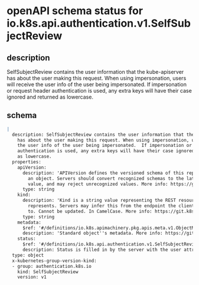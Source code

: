 # openAPI schema status for io.k8s.api.authentication.v1.SelfSubjectReview

## description

SelfSubjectReview contains the user information that the kube-apiserver has about the user making this request. When using impersonation, users will receive the user info of the user being impersonated.  If impersonation or request header authentication is used, any extra keys will have their case ignored and returned as lowercase.

## schema

```yaml
|
  description: SelfSubjectReview contains the user information that the kube-apiserver
    has about the user making this request. When using impersonation, users will receive
    the user info of the user being impersonated.  If impersonation or request header
    authentication is used, any extra keys will have their case ignored and returned
    as lowercase.
  properties:
    apiVersion:
      description: 'APIVersion defines the versioned schema of this representation of
        an object. Servers should convert recognized schemas to the latest internal
        value, and may reject unrecognized values. More info: https://git.k8s.io/community/contributors/devel/sig-architecture/api-conventions.md#resources'
      type: string
    kind:
      description: 'Kind is a string value representing the REST resource this object
        represents. Servers may infer this from the endpoint the client submits requests
        to. Cannot be updated. In CamelCase. More info: https://git.k8s.io/community/contributors/devel/sig-architecture/api-conventions.md#types-kinds'
      type: string
    metadata:
      $ref: '#/definitions/io.k8s.apimachinery.pkg.apis.meta.v1.ObjectMeta'
      description: 'Standard object''s metadata. More info: https://git.k8s.io/community/contributors/devel/sig-architecture/api-conventions.md#metadata'
    status:
      $ref: '#/definitions/io.k8s.api.authentication.v1.SelfSubjectReviewStatus'
      description: Status is filled in by the server with the user attributes.
  type: object
  x-kubernetes-group-version-kind:
  - group: authentication.k8s.io
    kind: SelfSubjectReview
    version: v1

```
